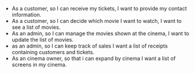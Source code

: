 - As a customer, so I can receive my tickets, I want to provide my contact information.
- As a customer, so I can decide which movie I want to watch, I want to see a list of movies.
- As an admin, so I can manage the movies shown at the cinema, I want to update the list of movies.
- as an admin, so I can keep track of sales I want a list of receipts containing customers and tickets.
- As an cinema owner, so that i can expand by cinema I want a list of screens in my cinema.
